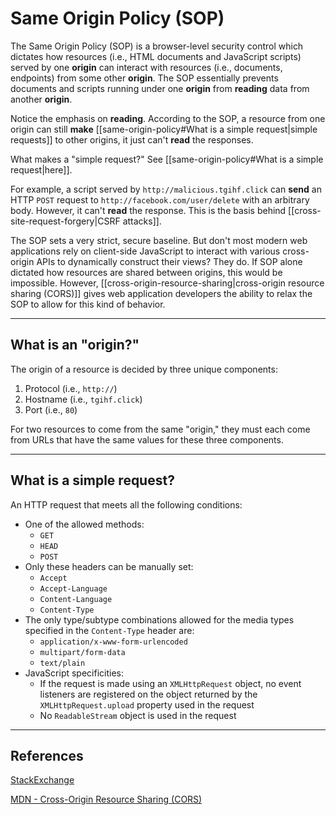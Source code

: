 # Same Origin Policy (SOP)

The Same Origin Policy (SOP) is a browser-level security control which dictates how resources (i.e., HTML documents and JavaScript scripts) served by one **origin** can interact with resources (i.e., documents, endpoints) from some other **origin**. The SOP essentially prevents documents and scripts running under one **origin** from **reading** data from another **origin**.

Notice the emphasis on **reading**. According to the SOP, a resource from one origin can still **make** [[same-origin-policy#What is a simple request|simple requests]] to other origins, it just can't **read** the responses.

What makes a "simple request?" See [[same-origin-policy#What is a simple request|here]].

For example, a script served by `http://malicious.tgihf.click` can **send** an HTTP `POST` request to `http://facebook.com/user/delete` with an arbitrary body. However, it can't **read** the response. This is the basis behind [[cross-site-request-forgery|CSRF attacks]].

The SOP sets a very strict, secure baseline. But don't most modern web applications rely on client-side JavaScript to interact with various cross-origin APIs to dynamically construct their views? They do. If SOP alone dictated how resources are shared between origins, this would be impossible. However, [[cross-origin-resource-sharing|cross-origin resource sharing (CORS)]] gives web application developers the ability to relax the SOP to allow for this kind of behavior.

---

## What is an "origin?"

The origin of a resource is decided by three unique components:

1. Protocol (i.e., `http://`)
2. Hostname (i.e., `tgihf.click`)
3. Port (i.e., `80`)

For two resources to come from the same "origin," they must each come from URLs that have the same values for these three components.

---

## What is a simple request?

An HTTP request that meets all the following conditions:

- One of the allowed methods:
	- `GET`
	- `HEAD`
	- `POST`
- Only these headers can be manually set:
	- `Accept`
	- `Accept-Language`
	- `Content-Language`
	- `Content-Type`
- The only type/subtype combinations allowed for the media types specified in the `Content-Type` header are:
	- `application/x-www-form-urlencoded`
	- `multipart/form-data`
	- `text/plain`
- JavaScript specificities:
	- If the request is made using an `XMLHttpRequest` object, no event listeners are registered on the object returned by the `XMLHttpRequest.upload` property used in the request
	- No `ReadableStream` object is used in the request

---

## References

[StackExchange](https://security.stackexchange.com/questions/157061/how-does-csrf-correlate-with-same-origin-policy)

[MDN - Cross-Origin Resource Sharing (CORS)](https://developer.mozilla.org/en-US/docs/Web/HTTP/CORS)
